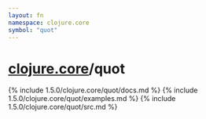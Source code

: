 ```yaml
---
layout: fn
namespace: clojure.core
symbol: "quot"
---
```


# [clojure.core](../)/quot

{% include 1.5.0/clojure.core/quot/docs.md %}
{% include 1.5.0/clojure.core/quot/examples.md %}
{% include 1.5.0/clojure.core/quot/src.md %}

